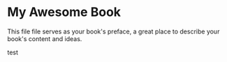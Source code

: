 # My Awesome Book

This file file serves as your book's preface, a great place to describe your book's content and ideas.

test
